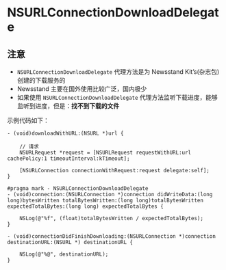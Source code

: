 # NSURLConnectionDownloadDelegate

## 注意

* `NSURLConnectionDownloadDelegate` 代理方法是为 Newsstand Kit’s(杂志包) 创建的下载服务的
* Newsstand 主要在国外使用比较广泛，国内极少
* 如果使用 `NSURLConnectionDownloadDelegate` 代理方法监听下载进度，能够监听到进度，但是：**找不到下载的文件**

示例代码如下：

```objc
- (void)downloadWithURL:(NSURL *)url {

    // 请求
    NSURLRequest *request = [NSURLRequest requestWithURL:url cachePolicy:1 timeoutInterval:kTimeout];

    [NSURLConnection connectionWithRequest:request delegate:self];
}

#pragma mark - NSURLConnectionDownloadDelegate
- (void)connection:(NSURLConnection *)connection didWriteData:(long long)bytesWritten totalBytesWritten:(long long)totalBytesWritten expectedTotalBytes:(long long) expectedTotalBytes {

    NSLog(@"%f", (float)totalBytesWritten / expectedTotalBytes);
}

- (void)connectionDidFinishDownloading:(NSURLConnection *)connection destinationURL:(NSURL *) destinationURL {

    NSLog(@"%@", destinationURL);
}
```

